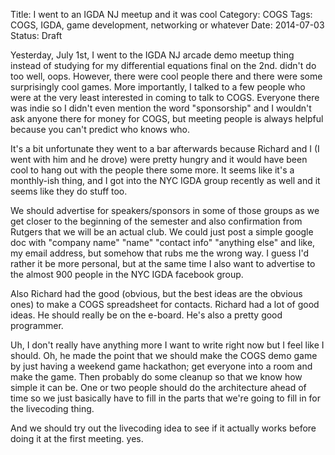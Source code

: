 Title: I went to an IGDA NJ meetup and it was cool
Category: COGS
Tags: COGS, IGDA, game development, networking or whatever
Date: 2014-07-03
Status: Draft

Yesterday, July 1st, I went to the IGDA NJ arcade demo meetup thing instead of studying for my differential equations final on the 2nd. didn't do too well, oops. However, there were cool people there and there were some surprisingly cool games. More importantly, I talked to a few people who were at the very least interested in coming to talk to COGS. Everyone there was indie so I didn't even mention the word "sponsorship" and I wouldn't ask anyone there for money for COGS, but meeting people is always helpful because you can't predict who knows who.

It's a bit unfortunate they went to a bar afterwards because Richard and I (I went with him and he drove) were pretty hungry and it would have been cool to hang out with the people there some more. It seems like it's a monthly-ish thing, and I got into the NYC IGDA group recently as well and it seems like they do stuff too.

We should advertise for speakers/sponsors in some of those groups as we get closer to the beginning of the semester and also confirmation from Rutgers that we will be an actual club. We could just post a simple google doc with "company name" "name" "contact info" "anything else" and like, my email address, but somehow that rubs me the wrong way. I guess I'd rather it be more personal, but at the same time I also want to advertise to the almost 900 people in the NYC IGDA facebook group.

Also Richard had the good (obvious, but the best ideas are the obvious ones) to make a COGS spreadsheet for contacts. Richard had a lot of good ideas. He should really be on the e-board. He's also a pretty good programmer.

Uh, I don't really have anything more I want to write right now but I feel like I should. Oh, he made the point that we should make the COGS demo game by just having a weekend game hackathon; get everyone into a room and make the game. Then probably do some cleanup so that we know how simple it can be. One or two people should do the architecture ahead of time so we just basically have to fill in the parts that we're going to fill in for the livecoding thing.

And we should try out the livecoding idea to see if it actually works before doing it at the first meeting. yes.

